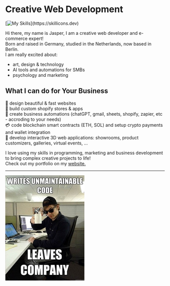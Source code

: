 # Creative Web Development
[![My Skills](https://skillicons.dev/icons?i=js,react,threejs,blender,p5js,photoshop,html,css,tailwind,nextjs,solidity,mongodb,docker,r,)](https://skillicons.dev)

Hi there, my name is Jasper, I am a creative web developer and e-commerce expert!  
Born and raised in Germany, studied in the Netherlands, now based in Berlin.  
I am really excited about:

- art, design & technology
- AI tools and automations for SMBs
- psychology and marketing
  
## What I can do for Your Business 
  
  🎨 design beautiful & fast websites   
  🤑 build custom shopify stores & apps    
  🤖 create business automations (chatGPT, gmail, sheets, shopify, zapier, etc - accroding to your needs)     
  💳 code blockchain smart contracts (ETH, SOL) and setup crypto payments and wallet integration    
  📝 develop interactive 3D web applications: showrooms, product customizers, galleries, virtual events, ...

I love using my skills in programming, marketing and business development to bring complex creative projects to life!  
Check out my portfolio on my [website.](https://dankylabs.com)

---
![programmer humor](code.jpg)
